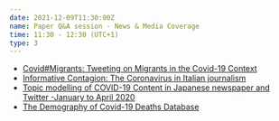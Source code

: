 ```yaml
---
date: 2021-12-09T11:30:00Z
name: Paper Q&A session - News & Media Coverage
time: 11:30 - 12:30 (UTC+1)
type: 3
---
```


- [Covid#Migrants: Tweeting on Migrants in the Covid-19 Context](/item/415352)
- [Informative Contagion: The Coronavirus in Italian journalism](/item/469352)
- [Topic modelling of COVID-19 Content in Japanese newspaper and Twitter -January to April 2020](/item/439952)
- [The Demography of Covid-19 Deaths Database](/item/445752)
